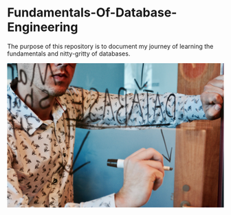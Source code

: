 # Fundamentals-Of-Database-Engineering
The purpose of this repository is to document my journey of learning the fundamentals and nitty-gritty of databases.

![database-fundamentals image](/assets/database-img.jpg)  

